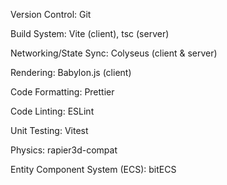 Version Control: Git

Build System: Vite (client), tsc (server)

Networking/State Sync: Colyseus (client & server)

Rendering: Babylon.js (client)

Code Formatting: Prettier

Code Linting: ESLint

Unit Testing: Vitest

Physics: rapier3d-compat

Entity Component System (ECS): bitECS